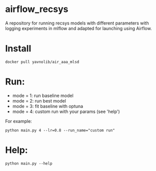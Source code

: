 # airflow_recsys
A repository for running recsys models with different parameters with logging experiments in mlflow and adapted for launching using Airflow.

# Install
```
docker pull yavnolib/air_aaa_mlsd
```

# Run:
* mode = 1: run baseline model
* mode = 2: run best model
* mode = 3: fit baseline with optuna
* mode = 4: custom run with your params (see 'help')

For example:
```
python main.py 4 --lr=0.8 --run_name="custom run"
```


# Help:
```
python main.py --help
```
